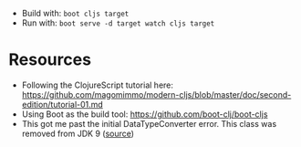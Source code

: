 - Build with: `boot cljs target`
- Run with: `boot serve -d target watch cljs target`

# Resources

- Following the ClojureScript tutorial here: https://github.com/magomimmo/modern-cljs/blob/master/doc/second-edition/tutorial-01.md
- Using Boot as the build tool: https://github.com/boot-clj/boot-cljs
- This got me past the initial DataTypeConverter error. This class was removed from JDK 9 ([source](https://stackoverflow.com/questions/56779380/clojure-lein-figwheel-and-classnotfoundexception-javax-xml-bind-datatypeconver))
